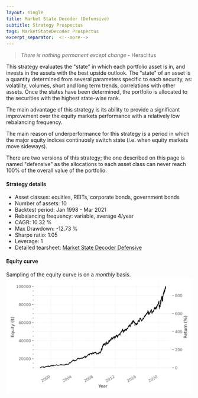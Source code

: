 ```yaml
---
layout: single
title: Market State Decoder (Defensive)
subtitle: Strategy Prospectus
tags: MarketStateDecoder Prospectus
excerpt_separator:  <!--more-->
---
```


> _There is nothing permanent except change_ - Heraclitus

This strategy evaluates the "state" in which each portfolio asset is in, and invests in the assets with the best upside outlook.
The "state" of an asset is a quantity determined from several parameters specific to each security, as: volatility, volumes, short and long term trends, correlations with other assets. Once the states have been determined, the portfolio is allocated to the securities with the highest state-wise rank.

The main advantage of this strategy is its ability to provide a significant improvement over the equity markets performance with a relatively low rebalancing frequency.

The main reason of underperformance for this strategy is a period in which the major equity indices continuosly switch state (i.e. when equity markets move sideways).

There are two versions of this strategy; the one described on this page is named "defensive" as the allocations to each asset class can never reach 100% of the overall value of the portfolio.

#### Strategy details
* Asset classes: equities, REITs, corporate bonds, government bonds
* Number of assets: 10
* Backtest period: Jan 1998 - Mar 2021
* Rebalancing frequency: variable, average 4/year
* CAGR: 10.32 %
* Max Drawdown: -12.73 %
* Sharpe ratio: 1.05
* Leverage: 1
* Detailed tearsheet: [Market State Decoder Defensive](/tearsheets/MarketStateDecoderDefensive.html)

#### Equity curve
Sampling of the equity curve is on a _monthly_ basis. 
![Market State Decoder Defensive](/images/MarketStateDecoderDefensive.svg)

